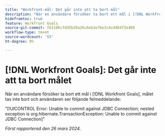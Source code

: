 ```yaml
---
title: "Workfront-mål: Det går inte att ta bort mål"
description: "När en användare försöker ta bort ett mål i [!DNL Workfront Goals], målet tas inte bort och användaren ser ett felmeddelande."
hidefromtoc: true
feature: Workfront Goals
source-git-commit: fb310bcfdd5b20a26c6eb3e7be3c4cd484f3e409
workflow-type: tm+mt
source-wordcount: '55'
ht-degree: 0%

---
```



# [!DNL Workfront Goals]: Det går inte att ta bort målet

När en användare försöker ta bort ett mål i [!DNL Workfront Goals], målet tas inte bort och användaren ser följande felmeddelande:

&quot;[!UICONTROL Error: Unable to commit against JDBC Connection; nested exception is org.hibernate.TransactionException: Unable to commit against JDBC Connection]&quot;

_Först rapporterad den 26 mars 2024._


